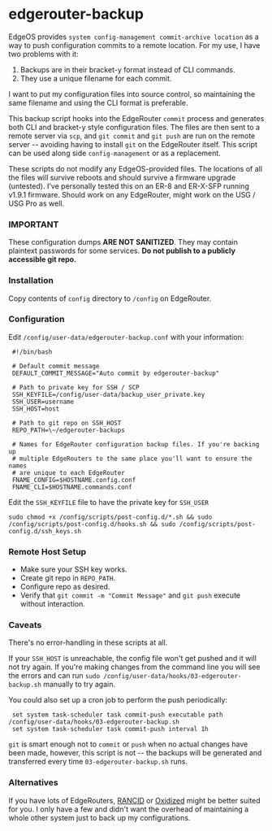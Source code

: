 # edgerouter-backup

EdgeOS provides `system config-management commit-archive location` as a way to push configuration commits to a remote location. For my use, I have two problems with it:

1. Backups are in their bracket-y format instead of CLI commands.
2. They use a unique filename for each commit. 

I want to put my configuration files into source control, so maintaining the same filename and using the CLI format is preferable.

This backup script hooks into the EdgeRouter `commit` process and generates both CLI and bracket-y style configuration files. The files are then sent to a remote server via `scp`, and `git commit` and `git push` are run on the remote server -- avoiding having to install `git` on the EdgeRouter itself. This script can be used along side `config-management` or as a replacement.

These scripts do not modify any EdgeOS-provided files. The locations of all the files will survive reboots and should survive a firmware upgrade (untested). I've personally tested this on an ER-8 and ER-X-SFP running v1.9.1 firmware. Should work on any EdgeRouter, might work on the USG / USG Pro as well.


### **IMPORTANT**

These configuration dumps **ARE NOT SANITIZED**. They may contain plaintext passwords for some services. **Do not publish to a publicly accessible git repo.**


### Installation

Copy contents of `config` directory to `/config` on EdgeRouter.


### Configuration

Edit `/config/user-data/edgerouter-backup.conf` with your information:

     #!/bin/bash
     
     # Default commit message
     DEFAULT_COMMIT_MESSAGE="Auto commit by edgerouter-backup"

     # Path to private key for SSH / SCP
     SSH_KEYFILE=/config/user-data/backup_user_private.key
     SSH_USER=username
     SSH_HOST=host
     
     # Path to git repo on SSH_HOST
     REPO_PATH=\~/edgerouter-backups

     # Names for EdgeRouter configuration backup files. If you're backing up
	 # multiple EdgeRouters to the same place you'll want to ensure the names
	 # are unique to each EdgeRouter
     FNAME_CONFIG=$HOSTNAME.config.conf
     FNAME_CLI=$HOSTNAME.commands.conf

Edit the `SSH_KEYFILE` file to have the private key for `SSH_USER`

`sudo chmod +x /config/scripts/post-config.d/*.sh && sudo /config/scripts/post-config.d/hooks.sh && sudo /config/scripts/post-config.d/ssh_keys.sh`

	 
### Remote Host Setup

* Make sure your SSH key works.
* Create git repo in `REPO_PATH`.
* Configure repo as desired.
* Verify that `git commit -m "Commit Message"` and `git push` execute without interaction.


### Caveats

There's no error-handling in these scripts at all. 

If your `SSH_HOST` is unreachable, the config file won't get pushed and it will not try again. If you're making changes from the command line you will see the errors and can run `sudo /config/user-data/hooks/03-edgerouter-backup.sh` manually to try again.

You could also set up a cron job to perform the push periodically:

     set system task-scheduler task commit-push executable path /config/user-data/hooks/03-edgerouter-backup.sh
     set system task-scheduler task commit-push interval 1h

`git` is smart enough not to `commit` or `push` when no actual changes have been made, however, this script is not -- the backups will be generated and transferred every time `03-edgerouter-backup.sh` runs.


### Alternatives

If you have lots of EdgeRouters, [RANCID](http://www.shrubbery.net/rancid/) or [Oxidized](https://github.com/ytti/oxidized) might be better suited for you. I only have a few and didn't want the overhead of maintaining a whole other system just to back up my configurations.
